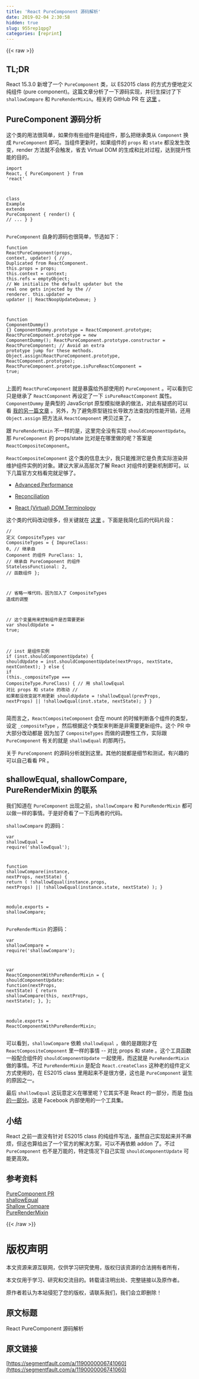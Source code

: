 ```yaml
---
title: 'React PureComponent 源码解析' 
date: 2019-02-04 2:30:58
hidden: true
slug: 955rep1qpg7
categories: [reprint]
---
```


{{< raw >}}

                    
<h2 id="articleHeader0">TL;DR</h2>
<p>React 15.3.0 新增了一个 <code>PureComponent</code> 类，以 ES2015 class 的方式方便地定义纯组件 (pure component)。这篇文章分析了一下源码实现，并衍生探讨了下 <code>shallowCompare</code> 和 <code>PureRenderMixin</code>。相关的 GitHub PR 在 <a href="https://github.com/facebook/react/pull/7195" rel="nofollow noreferrer" target="_blank">这里</a> 。</p>
<h2 id="articleHeader1">PureComponent 源码分析</h2>
<p>这个类的用法很简单，如果你有些组件是纯组件，那么把继承类从 <code>Component</code> 换成 <code>PureComponent</code> 即可。当组件更新时，如果组件的 <code>props</code> 和 <code>state</code> 都没发生改变，render 方法就不会触发，省去 Virtual DOM 的生成和比对过程，达到提升性能的目的。</p>
<div class="widget-codetool" style="display:none;">
      <div class="widget-codetool--inner">
      <span class="selectCode code-tool" data-toggle="tooltip" data-placement="top" title="" data-original-title="全选"></span>
      <span type="button" class="copyCode code-tool" data-toggle="tooltip" data-placement="top" data-clipboard-text="import React, { PureComponent } from 'react'

class Example extends PureComponent {
  render() {
    // ...
  }
}" title="" data-original-title="复制"></span>
      <span type="button" class="saveToNote code-tool" data-toggle="tooltip" data-placement="top" title="" data-original-title="放进笔记"></span>
      </div>
      </div><pre class="javascript hljs"><code class="js"><span class="hljs-keyword">import</span> React, { PureComponent } <span class="hljs-keyword">from</span> <span class="hljs-string">'react'</span>

<span class="hljs-class"><span class="hljs-keyword">class</span> <span class="hljs-title">Example</span> <span class="hljs-keyword">extends</span> <span class="hljs-title">PureComponent</span> </span>{
  render() {
    <span class="hljs-comment">// ...</span>
  }
}</code></pre>
<p><code>PureComponent</code> 自身的源码也很简单，节选如下：</p>
<div class="widget-codetool" style="display:none;">
      <div class="widget-codetool--inner">
      <span class="selectCode code-tool" data-toggle="tooltip" data-placement="top" title="" data-original-title="全选"></span>
      <span type="button" class="copyCode code-tool" data-toggle="tooltip" data-placement="top" data-clipboard-text="function ReactPureComponent(props, context, updater) {
  // Duplicated from ReactComponent.
  this.props = props;
  this.context = context;
  this.refs = emptyObject;
  // We initialize the default updater but the real one gets injected by the
  // renderer.
  this.updater = updater || ReactNoopUpdateQueue;
}

function ComponentDummy() {}
ComponentDummy.prototype = ReactComponent.prototype;
ReactPureComponent.prototype = new ComponentDummy();
ReactPureComponent.prototype.constructor = ReactPureComponent;
// Avoid an extra prototype jump for these methods.
Object.assign(ReactPureComponent.prototype, ReactComponent.prototype);
ReactPureComponent.prototype.isPureReactComponent = true;" title="" data-original-title="复制"></span>
      <span type="button" class="saveToNote code-tool" data-toggle="tooltip" data-placement="top" title="" data-original-title="放进笔记"></span>
      </div>
      </div><pre class="javascript hljs"><code class="js"><span class="hljs-function"><span class="hljs-keyword">function</span> <span class="hljs-title">ReactPureComponent</span>(<span class="hljs-params">props, context, updater</span>) </span>{
  <span class="hljs-comment">// Duplicated from ReactComponent.</span>
  <span class="hljs-keyword">this</span>.props = props;
  <span class="hljs-keyword">this</span>.context = context;
  <span class="hljs-keyword">this</span>.refs = emptyObject;
  <span class="hljs-comment">// We initialize the default updater but the real one gets injected by the</span>
  <span class="hljs-comment">// renderer.</span>
  <span class="hljs-keyword">this</span>.updater = updater || ReactNoopUpdateQueue;
}

<span class="hljs-function"><span class="hljs-keyword">function</span> <span class="hljs-title">ComponentDummy</span>(<span class="hljs-params"></span>) </span>{}
ComponentDummy.prototype = ReactComponent.prototype;
ReactPureComponent.prototype = <span class="hljs-keyword">new</span> ComponentDummy();
ReactPureComponent.prototype.constructor = ReactPureComponent;
<span class="hljs-comment">// Avoid an extra prototype jump for these methods.</span>
<span class="hljs-built_in">Object</span>.assign(ReactPureComponent.prototype, ReactComponent.prototype);
ReactPureComponent.prototype.isPureReactComponent = <span class="hljs-literal">true</span>;</code></pre>
<p>上面的 <code>ReactPureComponent</code> 就是暴露给外部使用的 <code>PureComponent</code> 。可以看到它只是继承了 <code>ReactComponent</code> 再设定了一下 <code>isPureReactComponent</code> 属性。<code>ComponentDummy</code> 是典型的 JavaScript 原型模拟继承的做法，对此有疑惑的可以看 <a href="https://segmentfault.com/a/1190000003798438#articleHeader2">我的另一篇文章</a> 。另外，为了避免原型链拉长导致方法查找的性能开销，还用 <code>Object.assign</code> 把方法从 <code>ReactComponent</code> 拷贝过来了。</p>
<p>跟 <code>PureRenderMixin</code> 不一样的是，这里完全没有实现 <code>shouldComponentUpdate</code>。那 <code>PureComponent</code> 的 props/state 比对是在哪里做的呢？答案是 <code>ReactCompositeComponent</code>。</p>
<p><code>ReactCompositeComponent</code> 这个类的信息太少，我只能推测它是负责实际渲染并维护组件实例的对象。建议大家从高层次了解 React 对组件的更新机制即可。以下几篇官方文档看完就足够了。</p>
<ul>
<li><p><a href="https://facebook.github.io/react/docs/advanced-performance.html" rel="nofollow noreferrer" target="_blank">Advanced Performance</a></p></li>
<li><p><a href="https://facebook.github.io/react/docs/reconciliation.html" rel="nofollow noreferrer" target="_blank">Reconciliation</a></p></li>
<li><p><a href="https://facebook.github.io/react/docs/glossary.html" rel="nofollow noreferrer" target="_blank">React (Virtual) DOM Terminology</a></p></li>
</ul>
<p>这个类的代码改动很多，但关键就在 <a href="https://github.com/facebook/react/pull/7195/files#diff-6363300a479c9057729248ca9dd3e7b6R873" rel="nofollow noreferrer" target="_blank">这里</a> 。下面是我简化后的代码片段：</p>
<div class="widget-codetool" style="display:none;">
      <div class="widget-codetool--inner">
      <span class="selectCode code-tool" data-toggle="tooltip" data-placement="top" title="" data-original-title="全选"></span>
      <span type="button" class="copyCode code-tool" data-toggle="tooltip" data-placement="top" data-clipboard-text="// 定义 CompositeTypes
var CompositeTypes = {
  ImpureClass: 0,         // 继承自 Component 的组件
  PureClass: 1,           // 继承自 PureComponent 的组件
  StatelessFunctional: 2, // 函数组件
};

// 省略一堆代码，因为加入了 CompositeTypes 造成的调整

// 这个变量用来控制组件是否需要更新
var shouldUpdate = true;

// inst 是组件实例
if (inst.shouldComponentUpdate) {
  shouldUpdate = inst.shouldComponentUpdate(nextProps, nextState, nextContext);
} else {
  if (this._compositeType === CompositeType.PureClass) {
    // 用 shallowEqual 对比 props 和 state 的改动
    // 如果都没改变就不用更新
    shouldUpdate =
      !shallowEqual(prevProps, nextProps) ||
      !shallowEqual(inst.state, nextState);
  }
}" title="" data-original-title="复制"></span>
      <span type="button" class="saveToNote code-tool" data-toggle="tooltip" data-placement="top" title="" data-original-title="放进笔记"></span>
      </div>
      </div><pre class="javascript hljs"><code class="js"><span class="hljs-comment">// 定义 CompositeTypes</span>
<span class="hljs-keyword">var</span> CompositeTypes = {
  <span class="hljs-attr">ImpureClass</span>: <span class="hljs-number">0</span>,         <span class="hljs-comment">// 继承自 Component 的组件</span>
  PureClass: <span class="hljs-number">1</span>,           <span class="hljs-comment">// 继承自 PureComponent 的组件</span>
  StatelessFunctional: <span class="hljs-number">2</span>, <span class="hljs-comment">// 函数组件</span>
};

<span class="hljs-comment">// 省略一堆代码，因为加入了 CompositeTypes 造成的调整</span>

<span class="hljs-comment">// 这个变量用来控制组件是否需要更新</span>
<span class="hljs-keyword">var</span> shouldUpdate = <span class="hljs-literal">true</span>;

<span class="hljs-comment">// inst 是组件实例</span>
<span class="hljs-keyword">if</span> (inst.shouldComponentUpdate) {
  shouldUpdate = inst.shouldComponentUpdate(nextProps, nextState, nextContext);
} <span class="hljs-keyword">else</span> {
  <span class="hljs-keyword">if</span> (<span class="hljs-keyword">this</span>._compositeType === CompositeType.PureClass) {
    <span class="hljs-comment">// 用 shallowEqual 对比 props 和 state 的改动</span>
    <span class="hljs-comment">// 如果都没改变就不用更新</span>
    shouldUpdate =
      !shallowEqual(prevProps, nextProps) ||
      !shallowEqual(inst.state, nextState);
  }
}</code></pre>
<p>简而言之，<code>ReactCompositeComponent</code> 会在 mount 的时候判断各个组件的类型，设定 <code>_compositeType</code> ，然后根据这个类型来判断是非需要更新组件。这个 PR 中大部分改动都是 因为加了 <code>CompositeTypes</code> 而做的调整性工作，实际跟 <code>PureComponent</code> 有关的就是 <code>shallowEqual</code> 的那两行。</p>
<p>关于 <code>PureComponent</code> 的源码分析就到这里。其他的就都是细节和测试，有兴趣的可以自己看看 PR 。</p>
<h2 id="articleHeader2">shallowEqual, shallowCompare, PureRenderMixin 的联系</h2>
<p>我们知道在 <code>PureComponent</code> 出现之前，<code>shallowCompare</code> 和 <code>PureRenderMixin</code> 都可以做一样的事情。于是好奇看了一下后两者的代码。</p>
<p><code>shallowCompare</code> 的源码：</p>
<div class="widget-codetool" style="display:none;">
      <div class="widget-codetool--inner">
      <span class="selectCode code-tool" data-toggle="tooltip" data-placement="top" title="" data-original-title="全选"></span>
      <span type="button" class="copyCode code-tool" data-toggle="tooltip" data-placement="top" data-clipboard-text="var shallowEqual = require('shallowEqual');

function shallowCompare(instance, nextProps, nextState) {
  return (
    !shallowEqual(instance.props, nextProps) ||
    !shallowEqual(instance.state, nextState)
  );
}

module.exports = shallowCompare;" title="" data-original-title="复制"></span>
      <span type="button" class="saveToNote code-tool" data-toggle="tooltip" data-placement="top" title="" data-original-title="放进笔记"></span>
      </div>
      </div><pre class="javascript hljs"><code class="js"><span class="hljs-keyword">var</span> shallowEqual = <span class="hljs-built_in">require</span>(<span class="hljs-string">'shallowEqual'</span>);

<span class="hljs-function"><span class="hljs-keyword">function</span> <span class="hljs-title">shallowCompare</span>(<span class="hljs-params">instance, nextProps, nextState</span>) </span>{
  <span class="hljs-keyword">return</span> (
    !shallowEqual(instance.props, nextProps) ||
    !shallowEqual(instance.state, nextState)
  );
}

<span class="hljs-built_in">module</span>.exports = shallowCompare;</code></pre>
<p><code>PureRenderMixin</code> 的源码：</p>
<div class="widget-codetool" style="display:none;">
      <div class="widget-codetool--inner">
      <span class="selectCode code-tool" data-toggle="tooltip" data-placement="top" title="" data-original-title="全选"></span>
      <span type="button" class="copyCode code-tool" data-toggle="tooltip" data-placement="top" data-clipboard-text="var shallowCompare = require('shallowCompare');

var ReactComponentWithPureRenderMixin = {
  shouldComponentUpdate: function(nextProps, nextState) {
    return shallowCompare(this, nextProps, nextState);
  },
};

module.exports = ReactComponentWithPureRenderMixin;" title="" data-original-title="复制"></span>
      <span type="button" class="saveToNote code-tool" data-toggle="tooltip" data-placement="top" title="" data-original-title="放进笔记"></span>
      </div>
      </div><pre class="javascript hljs"><code class="js"><span class="hljs-keyword">var</span> shallowCompare = <span class="hljs-built_in">require</span>(<span class="hljs-string">'shallowCompare'</span>);

<span class="hljs-keyword">var</span> ReactComponentWithPureRenderMixin = {
  <span class="hljs-attr">shouldComponentUpdate</span>: <span class="hljs-function"><span class="hljs-keyword">function</span>(<span class="hljs-params">nextProps, nextState</span>) </span>{
    <span class="hljs-keyword">return</span> shallowCompare(<span class="hljs-keyword">this</span>, nextProps, nextState);
  },
};

<span class="hljs-built_in">module</span>.exports = ReactComponentWithPureRenderMixin;</code></pre>
<p>可以看到，<code>shallowCompare</code> 依赖 <code>shallowEqual</code> ，做的是跟刚才在 <code>ReactCompositeComponent</code> 里一样的事情 -- 对比 props 和 state 。这个工具函数一般配合组件的 <code>shouldComponentUpdate</code> 一起使用，而这就是 <code>PureRenderMixin</code> 做的事情。不过 <code>PureRenderMixin</code> 是配合 <code>React.createClass</code> 这种老的组件定义方式使用的，在 ES2015 class 里用起来不是很方便，这也是 <code>PureComponent</code> 诞生的原因之一。</p>
<p>最后 <code>shallowEqual</code> 这玩意定义在哪里呢？它其实不是 React 的一部分，而是 <a href="https://github.com/facebook/fbjs/blob/master/packages/fbjs/src/core/shallowEqual.js" rel="nofollow noreferrer" target="_blank">fbjs 的一部分</a>。这是 Facebook 内部使用的一个工具集。</p>
<h2 id="articleHeader3">小结</h2>
<p>React 之前一直没有针对 ES2015 class 的纯组件写法，虽然自己实现起来并不麻烦，但这也算给出了一个官方的解决方案，可以不再依赖 addon 了。不过 <code>PureComponent</code> 也不是万能的，特定情况下自己实现 <code>shouldComponentUpdate</code> 可能更高效。</p>
<h2 id="articleHeader4">参考资料</h2>
<p><a href="https://github.com/facebook/react/pull/7195" rel="nofollow noreferrer" target="_blank">PureComponent PR</a><br><a href="https://github.com/facebook/fbjs/blob/master/packages/fbjs/src/core/shallowEqual.js" rel="nofollow noreferrer" target="_blank">shallowEqual</a><br><a href="https://facebook.github.io/react/docs/shallow-compare.html" rel="nofollow noreferrer" target="_blank">Shallow Compare</a><br><a href="https://facebook.github.io/react/docs/pure-render-mixin.html" rel="nofollow noreferrer" target="_blank">PureRenderMixin</a></p>

                
{{< /raw >}}

# 版权声明
本文资源来源互联网，仅供学习研究使用，版权归该资源的合法拥有者所有，

本文仅用于学习、研究和交流目的。转载请注明出处、完整链接以及原作者。

原作者若认为本站侵犯了您的版权，请联系我们，我们会立即删除！

## 原文标题
React PureComponent 源码解析

## 原文链接
[https://segmentfault.com/a/1190000006741060](https://segmentfault.com/a/1190000006741060)

